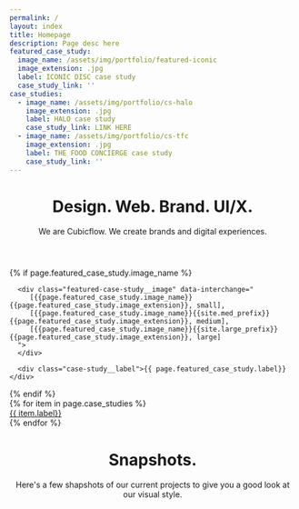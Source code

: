 ```yaml
---
permalink: /
layout: index
title: Homepage
description: Page desc here
featured_case_study:
  image_name: /assets/img/portfolio/featured-iconic
  image_extension: .jpg
  label: ICONIC DISC case study
  case_study_link: ''
case_studies:
  - image_name: /assets/img/portfolio/cs-halo
    image_extension: .jpg
    label: HALO case study
    case_study_link: LINK HERE
  - image_name: /assets/img/portfolio/cs-tfc
    image_extension: .jpg
    label: THE FOOD CONCIERGE case study
    case_study_link: ''
---
```


<header class="header header--dark">
   <h1>Design. Web. Brand. UI/X.</h1>
   <span class="subheading">
      We are Cubicflow. We create brands and digital experiences.
   </span>
</header>

<main>

   {% if page.featured_case_study.image_name %}
   <div class="featured-case-study">
   
      <div class="featured-case-study__image" data-interchange="
         [{{page.featured_case_study.image_name}}{{page.featured_case_study.image_extension}}, small], 
         [{{page.featured_case_study.image_name}}{{site.med_prefix}}{{page.featured_case_study.image_extension}}, medium], 
         [{{page.featured_case_study.image_name}}{{site.large_prefix}}{{page.featured_case_study.image_extension}}, large]
      ">
      </div>

      <div class="case-study__label">{{ page.featured_case_study.label}}</div>
   </div>
   {% endif %}
   
   <div class="case-study-grid">
   {% for item in page.case_studies %}
      <a href="{{item.case_study_link}}" class="case-study" data-interchange="
         [{{item.image_name}}{{item.image_extension}}, small], 
         [{{item.image_name}}{{site.med_prefix}}{{item.image_extension}}, medium], 
         [{{item.image_name}}{{site.large_prefix}}{{item.image_extension}}, large]">
         <div class="case-study__label">{{ item.label}}</div>
      </a>
   {% endfor %}
   </div>
   
   
   
   
   
   <header class="header header--dark">
      <h1>Snapshots.</h1>
      <span class="subheading">
         Here's a few shapshots of our current projects to give you a good look at our visual style.
      </span>
   </header>

</main>